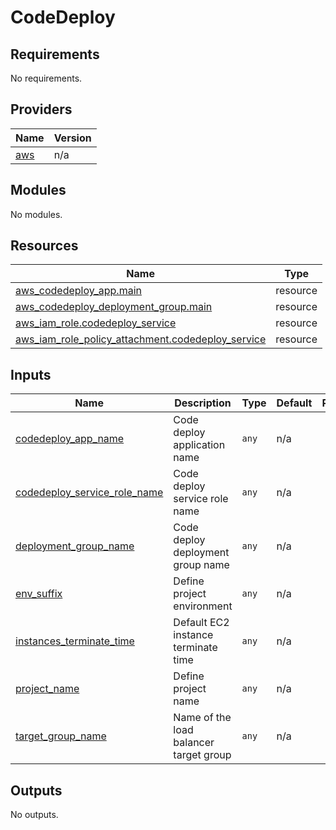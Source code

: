 # CodeDeploy

<!-- BEGINNING OF PRE-COMMIT-TERRAFORM DOCS HOOK -->
## Requirements

No requirements.

## Providers

| Name | Version |
|------|---------|
| <a name="provider_aws"></a> [aws](#provider\_aws) | n/a |

## Modules

No modules.

## Resources

| Name | Type |
|------|------|
| [aws_codedeploy_app.main](https://registry.terraform.io/providers/hashicorp/aws/latest/docs/resources/codedeploy_app) | resource |
| [aws_codedeploy_deployment_group.main](https://registry.terraform.io/providers/hashicorp/aws/latest/docs/resources/codedeploy_deployment_group) | resource |
| [aws_iam_role.codedeploy_service](https://registry.terraform.io/providers/hashicorp/aws/latest/docs/resources/iam_role) | resource |
| [aws_iam_role_policy_attachment.codedeploy_service](https://registry.terraform.io/providers/hashicorp/aws/latest/docs/resources/iam_role_policy_attachment) | resource |

## Inputs

| Name | Description | Type | Default | Required |
|------|-------------|------|---------|:--------:|
| <a name="input_codedeploy_app_name"></a> [codedeploy\_app\_name](#input\_codedeploy\_app\_name) | Code deploy application name | `any` | n/a | yes |
| <a name="input_codedeploy_service_role_name"></a> [codedeploy\_service\_role\_name](#input\_codedeploy\_service\_role\_name) | Code deploy service role name | `any` | n/a | yes |
| <a name="input_deployment_group_name"></a> [deployment\_group\_name](#input\_deployment\_group\_name) | Code deploy deployment group name | `any` | n/a | yes |
| <a name="input_env_suffix"></a> [env\_suffix](#input\_env\_suffix) | Define project environment | `any` | n/a | yes |
| <a name="input_instances_terminate_time"></a> [instances\_terminate\_time](#input\_instances\_terminate\_time) | Default EC2 instance terminate time | `any` | n/a | yes |
| <a name="input_project_name"></a> [project\_name](#input\_project\_name) | Define project name | `any` | n/a | yes |
| <a name="input_target_group_name"></a> [target\_group\_name](#input\_target\_group\_name) | Name of the load balancer target group | `any` | n/a | yes |

## Outputs

No outputs.
<!-- END OF PRE-COMMIT-TERRAFORM DOCS HOOK -->
